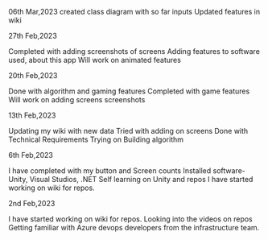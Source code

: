 06th Mar,2023
created class diagram with so far inputs
Updated features in wiki

27th Feb,2023

Completed with adding screenshots of screens
Adding features to software used, about this app
Will work on animated features

20th Feb,2023

Done with algorithm and gaming features
Completed with game features
Will work on adding screens screenshots

13th Feb,2023

Updating my wiki with new data
Tried with adding on screens
Done with Technical Requirements
Trying on Building algorithm

6th Feb,2023

I have completed with my button and Screen counts
Installed software-Unity, Visual Studios, .NET
Self learning on Unity and repos
I have started working on wiki for repos.


2nd Feb,2023

I have started working on wiki for repos.
Looking into the videos on repos
Getting familiar with  Azure devops developers from the infrastructure team.



 


